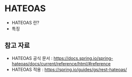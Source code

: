 # HATEOAS

- HATEOAS 란?
- 특징

## 참고 자료

- HATEOAS 공식 문서 : https://docs.spring.io/spring-hateoas/docs/current/reference/html/#reference
- HATEOAS 적용 : https://spring.io/guides/gs/rest-hateoas/

